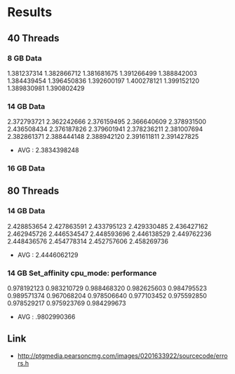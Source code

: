 

# Results

## 40 Threads

### 8 GB Data

1.381237314
1.382866712
1.381681675
1.391266499
1.388842003
1.384439454
1.396450836
1.392600197
1.400278121
1.399152120
1.389830981
1.390802429

### 14 GB Data

2.372793721
2.362242666
2.376159495
2.366640609
2.378931500
2.436508434
2.376187826
2.379601941
2.378236211
2.381007694
2.382861371
2.388444148
2.388942120
2.391611811
2.391427825

* AVG : 2.3834398248

### 16 GB Data


## 80 Threads

### 14 GB Data

2.428853654
2.427863591
2.433795123
2.429330485
2.436427162
2.462945726
2.446534547
2.448593696
2.446138529
2.449762236
2.448436576
2.454778314
2.452757606
2.458269736

* AVG : 2.4446062129

### 14 GB Set_affinity cpu_mode: performance

0.978192123
0.983210729
0.988468320
0.982625603
0.984795523
0.989571374
0.967068204
0.978506640
0.977103452
0.975592850
0.978529217
0.975923769
0.984299673

* AVG : .9802990366


## Link
* http://ptgmedia.pearsoncmg.com/images/0201633922/sourcecode/errors.h



